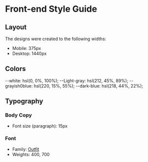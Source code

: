 # Front-end Style Guide

## Layout

The designs were created to the following widths:

- Mobile: 375px
- Desktop: 1440px

## Colors

--white: hsl(0, 0%, 100%);
--Light-gray: hsl(212, 45%, 89%);
--grayish0blue: hsl(220, 15%, 55%);
--dark-blue: hsl(218, 44%, 22%);

## Typography

### Body Copy

- Font size (paragraph): 15px

### Font

- Family: [Outfit](https://fonts.google.com/specimen/Outfit)
- Weights: 400, 700
